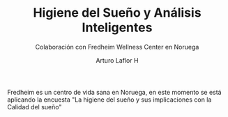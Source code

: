﻿---
layout:     post
title:      Higiene del Sueño y Análisis Inteligentes
subtitle:  Colaboración con Fredheim Wellness Center en Noruega
author:     Arturo Laflor H
tags: 		  sueño medicina
category:  med
header-img: "img/med.png"
visualworkflow: false
---
Fredheim es un centro de vida sana en Noruega, en este momento se está aplicando la encuesta "La higiene del sueño y sus implicaciones con la Calidad del sueño"